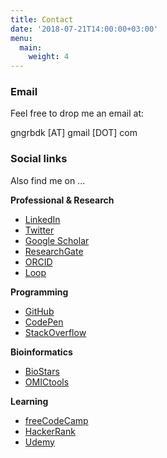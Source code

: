 ```yaml
---
title: Contact
date: '2018-07-21T14:00:00+03:00'
menu:
  main:
    weight: 4
---
```


### Email

Feel free to drop me an email at:

gngrbdk [AT] gmail [DOT] com

### Social links

Also find me on ...

**Professional & Research**

* [LinkedIn](https://tr.linkedin.com/in/gungorbudak)
* [Twitter](https://twitter.com/gungorbudak)
* [Google Scholar](https://scholar.google.com.tr/citations?user=6wQik5EAAAAJ&hl=en)
* [ResearchGate](https://www.researchgate.net/profile/Guengoer_Budak)
* [ORCID](http://orcid.org/0000-0003-1641-3304)
* [Loop](https://loop.frontiersin.org/people/206504/overview)

**Programming**

* [GitHub](https://github.com/gungorbudak)
* [CodePen](https://codepen.io/gungorbudak/)
* [StackOverflow](https://stackoverflow.com/users/1597907/gungor-budak)

**Bioinformatics**

* [BioStars](https://www.biostars.org/u/5385/)
* [OMICtools](https://omictools.com/profile/gungorbudak)

**Learning**

* [freeCodeCamp](https://www.freecodecamp.org/gungorbudak)
* [HackerRank](https://www.hackerrank.com/gungorbudak)
* [Udemy](https://www.udemy.com/user/gungorbudak/)


